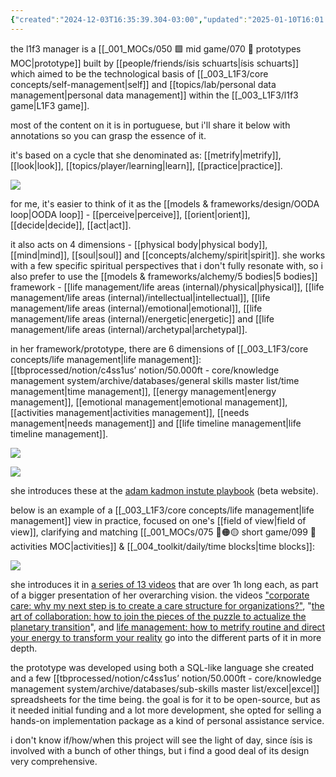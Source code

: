 ```yaml
---
{"created":"2024-12-03T16:35:39.304-03:00","updated":"2025-01-10T16:01:37.729-03:00","tags":["l1f3","prototype","lab","alchemy","🌿"],"dg-publish":true,"relevancescore":86,"notestage":["🌿"],"permalink":"/003-l1-f3/l1f3-manager/","dgPassFrontmatter":true}
---
```


the l1f3 manager is a [[_001_MOCs/050 🟩 mid game/070 🔩 prototypes MOC\|prototype]] built by [[people/friends/ísis schuarts\|ísis schuarts]] which aimed to be the technological basis of [[_003_L1F3/core concepts/self-management\|self]] and [[topics/lab/personal data management\|personal data management]] within the [[_003_L1F3/l1f3 game\|L1F3 game]].

most of the content on it is in portuguese, but i'll share it below with annotations so you can grasp the essence of it.

it's based on a cycle that she denominated as: [[metrify\|metrify]], [[look\|look]], [[topics/player/learning\|learn]], [[practice\|practice]].

![](https://i.imgur.com/44jBhcR.png)

for me, it's easier to think of it as the [[models & frameworks/design/OODA loop\|OODA loop]] - [[perceive\|perceive]], [[orient\|orient]], [[decide\|decide]], [[act\|act]].

it also acts on 4 dimensions - [[physical body\|physical body]], [[mind\|mind]], [[soul\|soul]] and [[concepts/alchemy/spirit\|spirit]]. she works with a few specific spiritual perspectives that i don't fully resonate with, so i also prefer to use the [[models & frameworks/alchemy/5 bodies\|5 bodies]] framework - [[life management/life areas (internal)/physical\|physical]], [[life management/life areas (internal)/intellectual\|intellectual]], [[life management/life areas (internal)/emotional\|emotional]], [[life management/life areas (internal)/energetic\|energetic]] and [[life management/life areas (internal)/archetypal\|archetypal]]. 

in her framework/prototype, there are 6 dimensions of [[_003_L1F3/core concepts/life management\|life management]]: [[tbprocessed/notion/c4ss1us’ notion/50.000ft - core/knowledge management system/archive/databases/general skills master list/time management\|time management]], [[energy management\|energy management]], [[emotional management\|emotional management]], [[activities management\|activities management]], [[needs management\|needs management]] and [[life timeline management\|life timeline management]].

![](https://i.imgur.com/ht8Mrlp.png)

![](https://i.imgur.com/MtY6f34.png)

she introduces these at the [adam kadmon instute playbook](https://adamkadmon-institute.my.canva.site/playbook) (beta website).

below is an example of a [[_003_L1F3/core concepts/life management\|life management]] view in practice, focused on one's [[field of view\|field of view]], clarifying and matching [[_001_MOCs/075 🔴🟠🟡 short game/099 📆 activities MOC\|activities]] & [[_004_toolkit/daily/time blocks\|time blocks]]:

![](https://i.imgur.com/A3TXe1J.png)

she introduces it in [a series of 13 videos](https://www.youtube.com/playlist?list=PLliJTfwEBewrsBny4TAusQGNBfgzWB8QN) that are over 1h long each, as part of a bigger presentation of her overarching vision. the videos ["corporate care: why my next step is to create a care structure for organizations?"](https://www.youtube.com/watch?v=kVoU_SJXS2c&list=PLliJTfwEBewrsBny4TAusQGNBfgzWB8QN&index=5), "[the art of collaboration: how to join the pieces of the puzzle to actualize the planetary transition](https://www.youtube.com/watch?v=UDS64SBwVkY&list=PLliJTfwEBewrsBny4TAusQGNBfgzWB8QN&index=6)", and [life management: how to metrify routine and direct your energy to transform your reality](https://www.youtube.com/watch?v=Nxo8hX97ojk&list=PLliJTfwEBewrsBny4TAusQGNBfgzWB8QN&index=7) go into the different parts of it in more depth.

the prototype was developed using both a SQL-like language she created and a few [[tbprocessed/notion/c4ss1us’ notion/50.000ft - core/knowledge management system/archive/databases/sub-skills master list/excel\|excel]] spreadsheets for the time being. the goal is for it to be open-source, but as it needed initial funding and a lot more development, she opted for selling a hands-on implementation package as a kind of personal assistance service.

i don't know if/how/when this project will see the light of day, since ísis is involved with a bunch of other things, but i find a good deal of its design very comprehensive.